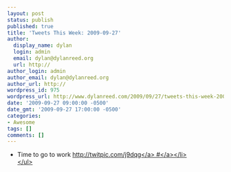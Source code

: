```yaml
---
layout: post
status: publish
published: true
title: 'Tweets This Week: 2009-09-27'
author:
  display_name: dylan
  login: admin
  email: dylan@dylanreed.org
  url: http://
author_login: admin
author_email: dylan@dylanreed.org
author_url: http://
wordpress_id: 975
wordpress_url: http://www.dylanreed.com/2009/09/27/tweets-this-week-2009-09-27/
date: '2009-09-27 09:00:00 -0500'
date_gmt: '2009-09-27 17:00:00 -0500'
categories:
- Awesome
tags: []
comments: []
---
```

<ul class="aktt_tweet_digest">
<li>Time to go to work <a href="http:&#47;&#47;twitpic.com&#47;j9dqg" rel="nofollow">http:&#47;&#47;twitpic.com&#47;j9dqg<&#47;a> <a href="http:&#47;&#47;twitter.com&#47;awesomeguy&#47;statuses&#47;4402284309" class="aktt_tweet_time">#<&#47;a><&#47;li><br />
<&#47;ul></p>
